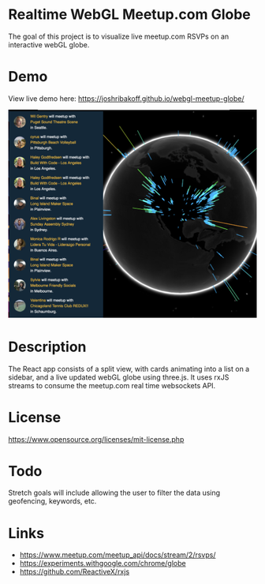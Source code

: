 # Realtime WebGL Meetup.com Globe
The goal of this project is to visualize live meetup.com RSVPs on an interactive webGL globe.

# Demo
View live demo here: https://joshribakoff.github.io/webgl-meetup-globe/

![screenshot](https://raw.githubusercontent.com/joshribakoff/webgl-meetup-globe/master/screenshot.png)

# Description
The React app consists of a split view, with cards animating into a list on a sidebar, and a live updated webGL globe using three.js. It uses rxJS streams to consume the meetup.com real time websockets API.

# License
https://www.opensource.org/licenses/mit-license.php

# Todo
Stretch goals will include allowing the user to filter the data using geofencing, keywords, etc.

# Links
- https://www.meetup.com/meetup_api/docs/stream/2/rsvps/
- https://experiments.withgoogle.com/chrome/globe
- https://github.com/ReactiveX/rxjs
